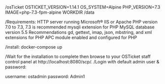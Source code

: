 /osTicket 
  OSTICKET_VERSION=1.14.1
  OS_SYSTEM=Alpine
  PHP_VERSION=7.3
  IMAGE=php-7.3-fpm-alpine
  WORKDIR /data


/Requirements:
 HTTP server running Microsoft® IIS or Apache
 PHP version 7.0 to 7.3, 7.3 is recommended
 mysqli extension for PHP
 MySQL database version 5.5
Recommendations
 gd, gettext, imap, json, mbstring, and xml extensions for PHP
 APC module enabled and configured for PHP

/install:
 docker-compose up

/Wait for the installation to complete then browse to your OSTicket staff control panel at http://localhost:8080/scp/. 
/Login with default admin user & password:

username: ostadmin
password: Admin1



